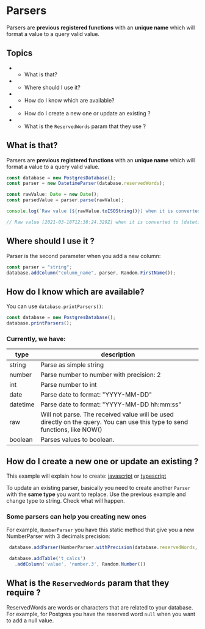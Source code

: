 # Parsers

Parsers are **previous registered functions** with an **unique name** which will format a value to a query valid value.


## Topics

* - What is that?
* - Where should I use it?
* - How do I know which are available?
* - How do I create a new one or update an existing ?
* - What is the `ReservedWords` param that they use ?


## What is that?
Parsers are **previous registered functions** with an **unique name** which will format a value to a query valid value.


```typescript
const database = new PostgresDatabase();
const parser = new DatetimeParser(database.reservedWords);

const rawValue: Date = new Date();
const parsedValue = parser.parse(rawValue);

console.log(`Raw value [${rawValue.toISOString()}] when it is converted to [${parser.type}] return the query-friendly value: [${parsedValue}]`);

// Raw value [2021-03-18T12:38:24.329Z] when it is converted to [datetime] return the query-friendly value: ['2021-03-18 09:38:24']

```

## Where should I use it ?

Parser is the second parameter when you add a new column:

```typescript
const parser = "string";
database.addColumn("column_name", parser, Random.FirstName());
```

## How do I know which are available?

You can use `database.printParsers()`:

```typescript
const database = new PostgresDatabase();
database.printParsers();
```

### Currently, we have:

|**type**| **description**|
|--|--|
|string| Parse as simple string|
|number| Parse number to number with precision: 2|
|int| Parse number to int|
|date| Parse date to format: "YYYY-MM-DD"|
|datetime| Parse date to format: "YYYY-MM-DD hh:mm:ss"|
|raw| Will not parse. The received value will be used directly on the query. You can use this type to send functions, like NOW()|
|boolean| Parses values to boolean.|

## How do I create a new one or update an existing ?

This example will explain how to create: [javascript](https://github.com/gabrielscarvalho/random-db-populator-example/blob/master/scenarios/3-new-parser.js) or [typescript](https://github.com/gabrielscarvalho/random-db-populator-example/blob/master/scenarios-ts/3-new-parser.ts)

To update an existing parser, basically you need to create another `Parser` with the **same type** you want to replace.
Use the previous example and change type to string. Check what will happen.


### Some parsers can help you creating new ones

For example, `NumberParser` you have this static method that give you a new NumberParser with 3 decimals precision:

```typescript 
 database.addParser(NumberParser.withPrecision(database.reservedWords, 'number.3', 3));

 database.addTable('t_calcs')
   .addColumn('value', 'number.3', Random.Number())
```


## What is the `ReservedWords` param that they require ?

ReservedWords are words or characters that are related to your database. For example, for Postgres you have the reserved word `null` when you want to add a null value.
